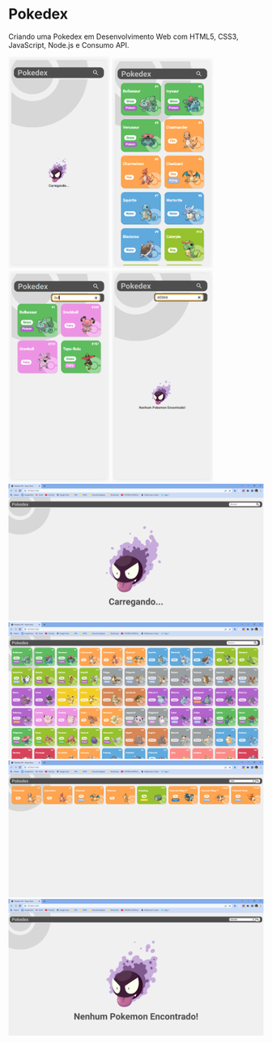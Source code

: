 # Pokedex

Criando uma Pokedex em Desenvolvimento Web com HTML5, CSS3, JavaScript, Node.js e Consumo API.

<img width="200" src="https://github.com/rauandesantana/PokedexDIO/blob/main/assets/readme/carregando.png" alt="Carregando" />
<img width="200" src="https://github.com/rauandesantana/PokedexDIO/blob/main/assets/readme/lista.png" alt="Lista" />
<img width="200" src="https://github.com/rauandesantana/PokedexDIO/blob/main/assets/readme/busca.png" alt="Busca" />
<img width="200" src="https://github.com/rauandesantana/PokedexDIO/blob/main/assets/readme/busca_nao_encontrada.png" alt="Busca Não Encontrada" />

<img src="https://github.com/rauandesantana/PokedexDIO/blob/main/assets/readme/carregando_large.png" alt="Carregando Grande" />
<img src="https://github.com/rauandesantana/PokedexDIO/blob/main/assets/readme/lista_large.png" alt="Lista Grande" />
<img src="https://github.com/rauandesantana/PokedexDIO/blob/main/assets/readme/busca_large.png" alt="Busca Grande" />
<img src="https://github.com/rauandesantana/PokedexDIO/blob/main/assets/readme/busca_nao_encontrada_large.png" alt="Busca Não Encontrada Grande" />
